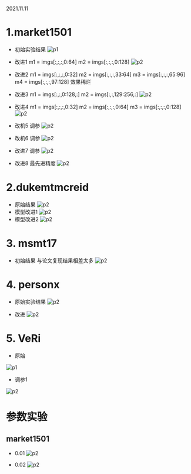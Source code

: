 2021.11.11

# 1.market1501

- 初始实验结果
![p1](/assets/ims/2021.11/p1.png)

- 改进1
            m1 = imgs[:,:,:,0:64]
            m2 = imgs[:,:,:,0:128]
![p2](/assets/ims/2021.11/p2.png)
- 改进2
            m1 = imgs[:,:,:,0:32]
            m2 = imgs[:,:,:,33:64]
            m3 = imgs[:,:,:,65:96]
            m4 = imgs[:,:,:,97:128]
效果稀烂

- 改进3
            m1 = imgs[:,:,0:128,:]
            m2 = imgs[:,:,129:256,:]
![p2](/assets/ims/2021.11/p3.png)

- 改进4
             m1 = imgs[:,:,:,0:32]
            m2 = imgs[:,:,:,0:64]
            m3 = imgs[:,:,:,0:128]
![p2](/assets/ims/2021.11/p4.png)


- 改机5
  调参
![p2](/assets/ims/2021.11/p5.png)

- 改机6
  调参
![p2](/assets/ims/2021.11/p6.png)

- 改进7 调参
![p2](/assets/ims/2021.11/p3.png)

- 改进8 最先进精度
![p2](/assets/ims/2021.11/p14.png)


# 2.dukemtmcreid

- 原始结果
![p2](/assets/ims/2021.11/p7.png)
- 模型改进1
![p2](/assets/ims/2021.11/p8.png)
- 模型改进2
![p2](/assets/ims/2021.11/p9.png)


# 3. msmt17
- 初始结果
与论文复现结果相差太多
![p2](/assets/ims/2021.11/p10.png)


# 4. personx
- 原始实验结果
![p2](/assets/ims/2021.11/p11.png)


- 改进
![p2](/assets/ims/2021.11/p12.png)

# 5. VeRi

- 原始

![p1](/assets/ims/2022.04/p1.png)

- 调参1

![p2](../assets/ims//2022.04/p7.png)

# 参数实验

## market1501

- 0.01
![p2](/assets/ims/2021.11/p14.png)


- 0.02
![p2](/assets/ims/2021.11/p15.png)